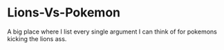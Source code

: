 # Lions-Vs-Pokemon
A big place where I list every single argument I can think of for pokemons kicking the lions ass.

